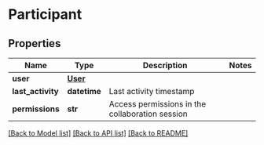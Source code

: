 # Participant

## Properties
Name | Type | Description | Notes
------------ | ------------- | ------------- | -------------
**user** | [**User**](User.md) |  | 
**last_activity** | **datetime** | Last activity timestamp | 
**permissions** | **str** | Access permissions in the collaboration session | 

[[Back to Model list]](../README.md#documentation-for-models) [[Back to API list]](../README.md#documentation-for-api-endpoints) [[Back to README]](../README.md)

